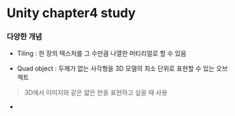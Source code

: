 ﻿# Unity chapter4 study

### 다양한 개념

- Tiling : 한 장의 텍스처를 그 수만큼 나열한 머티리얼로 할 수 있음

- Quad object : 두께가 없는 사각형을 3D 모델의 최소 단위로 표현할 수 있는 오브젝트

> 3D에서 이미지와 같은 얇은 판을 표현하고 싶을 때 사용

- 